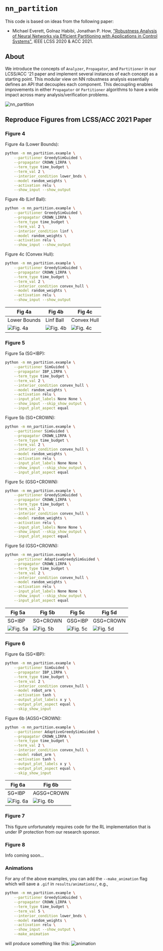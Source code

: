# `nn_partition`

This code is based on ideas from the following paper:
* Michael Everett, Golnaz Habibi, Jonathan P. How, ["Robustness Analysis of Neural Networks via Efficient Partitioning with Applications in Control Systems"](https://doi.org/10.1109/LCSYS.2020.3045323), IEEE LCSS 2020 & ACC 2021.

## About

We introduce the concepts of `Analyzer`, `Propagator`, and `Partitioner` in our LCSS/ACC '21 paper and implement several instances of each concept as a starting point.
This modular view on NN robustness analysis essentially defines an API that decouples each component.
This decoupling enables improvements in either `Propagator` or `Partitioner` algorithms to have a wide impact across many analysis/verification problems.

![nn_partition](/docs/_static/lcss21/animations/GreedySimGuidedPartitioner.gif)

## Reproduce Figures from LCSS/ACC 2021 Paper

### Figure 4

Figure 4a (Lower Bounds):
```bash
python -m nn_partition.example \
	--partitioner GreedySimGuided \
	--propagator CROWN_LIRPA \
	--term_type time_budget \
	--term_val 2 \
	--interior_condition lower_bnds \
	--model random_weights \
	--activation relu \
	--show_input --show_output
```

Figure 4b (Linf Ball):
```bash
python -m nn_partition.example \
	--partitioner GreedySimGuided \
	--propagator CROWN_LIRPA \
	--term_type time_budget \
	--term_val 2 \
	--interior_condition linf \
	--model random_weights \
	--activation relu \
	--show_input --show_output
```


Figure 4c (Convex Hull):
```bash
python -m nn_partition.example \
	--partitioner GreedySimGuided \
	--propagator CROWN_LIRPA \
	--term_type time_budget \
	--term_val 2 \
	--interior_condition convex_hull \
	--model random_weights \
	--activation relu \
	--show_input --show_output
```

Fig 4a | Fig 4b | Fig 4c
------------ | ------------- | -------------
Lower Bounds | Linf Ball | Convex Hull
![Fig. 4a](/docs/_static/lcss21/fig_4/random_weights_relu_GreedySimGuided_CROWN_LIRPA_interior_condition_lower_bnds_num_simulations_10000.0_termination_condition_type_time_budget_termination_condition_value_2.0.png) | ![Fig. 4b](/docs/_static/lcss21/fig_4/random_weights_relu_GreedySimGuided_CROWN_LIRPA_interior_condition_linf_num_simulations_10000.0_termination_condition_type_time_budget_termination_condition_value_2.0.png) | ![Fig. 4c](/docs/_static/lcss21/fig_4/random_weights_relu_GreedySimGuided_CROWN_LIRPA_interior_condition_convex_hull_num_simulations_10000.0_termination_condition_type_time_budget_termination_condition_value_2.0.png)

### Figure 5

Figure 5a (SG+IBP):
```bash
python -m nn_partition.example \
	--partitioner SimGuided \
	--propagator IBP_LIRPA \
	--term_type time_budget \
	--term_val 2 \
	--interior_condition convex_hull \
	--model random_weights \
	--activation relu \
	--input_plot_labels None None \
	--show_input --skip_show_output \
	--input_plot_aspect equal
```

Figure 5b (SG+CROWN):
```bash
python -m nn_partition.example \
	--partitioner SimGuided \
	--propagator CROWN_LIRPA \
	--term_type time_budget \
	--term_val 2 \
	--interior_condition convex_hull \
	--model random_weights \
	--activation relu \
	--input_plot_labels None None \
	--show_input --skip_show_output \
	--input_plot_aspect equal
```

Figure 5c (GSG+CROWN):
```bash
python -m nn_partition.example \
	--partitioner GreedySimGuided \
	--propagator CROWN_LIRPA \
	--term_type time_budget \
	--term_val 2 \
	--interior_condition convex_hull \
	--model random_weights \
	--activation relu \
	--input_plot_labels None None \
	--show_input --skip_show_output \
	--input_plot_aspect equal
```

Figure 5d (GSG+CROWN):
```bash
python -m nn_partition.example \
	--partitioner AdaptiveGreedySimGuided \
	--propagator CROWN_LIRPA \
	--term_type time_budget \
	--term_val 2 \
	--interior_condition convex_hull \
	--model random_weights \
	--activation relu \
	--input_plot_labels None None \
	--show_input --skip_show_output \
	--input_plot_aspect equal
```

Fig 5a | Fig 5b | Fig 5c | Fig 5d
------------ | ------------- | ------------- |  -------------
SG+IBP | SG+CROWN | GSG+IBP | GSG+CROWN
![Fig. 5a](/docs/_static/lcss21/fig_5/random_weights_relu_SimGuided_IBP_LIRPA_interior_condition_convex_hull_num_simulations_10000.0_termination_condition_type_time_budget_termination_condition_value_2.0.png) | ![Fig. 5b](/docs/_static/lcss21/fig_5/random_weights_relu_SimGuided_CROWN_LIRPA_interior_condition_convex_hull_num_simulations_10000.0_termination_condition_type_time_budget_termination_condition_value_2.0.png) | ![Fig. 5c](/docs/_static/lcss21/fig_5/random_weights_relu_GreedySimGuided_CROWN_LIRPA_interior_condition_convex_hull_num_simulations_10000.0_termination_condition_type_time_budget_termination_condition_value_2.0.png) | ![Fig. 5d](/docs/_static/lcss21/fig_5/random_weights_relu_AdaptiveGreedySimGuided_CROWN_LIRPA_interior_condition_convex_hull_num_simulations_10000.0_termination_condition_type_time_budget_termination_condition_value_2.0.png)


### Figure 6

Figure 6a (SG+IBP):
```bash
python -m nn_partition.example \
	--partitioner SimGuided \
	--propagator IBP_LIRPA \
	--term_type time_budget \
	--term_val 2 \
	--interior_condition convex_hull \
	--model robot_arm \
	--activation tanh \
	--output_plot_labels x y \
	--output_plot_aspect equal \
	--skip_show_input
```

Figure 6b (AGSG+CROWN):
```bash
python -m nn_partition.example \
	--partitioner AdaptiveGreedySimGuided \
	--propagator CROWN_LIRPA \
	--term_type time_budget \
	--term_val 2 \
	--interior_condition convex_hull \
	--model robot_arm \
	--activation tanh \
	--output_plot_labels x y \
	--output_plot_aspect equal \
	--skip_show_input
```

Fig 6a | Fig 6b |
------------ | -------------
SG+IBP | AGSG+CROWN
![Fig. 6a](/docs/_static/lcss21/fig_6/robot_arm_tanh_SimGuided_IBP_LIRPA_interior_condition_convex_hull_num_simulations_10000.0_termination_condition_type_time_budget_termination_condition_value_2.0.png) | ![Fig. 6b](/docs/_static/lcss21/fig_6/robot_arm_tanh_AdaptiveGreedySimGuided_CROWN_LIRPA_interior_condition_convex_hull_num_simulations_10000.0_termination_condition_type_time_budget_termination_condition_value_2.0.png)

### Figure 7

This figure unfortunately requires code for the RL implementation that is under IP protection from our research sponsor.

### Figure 8

Info coming soon...

### Animations

For any of the above examples, you can add the `--make_animation` flag which will save a `.gif` in `results/animations/`, e.g.,
```bash
python -m nn_partition.example \
	--partitioner GreedySimGuided \
	--propagator CROWN_LIRPA \
	--term_type time_budget \
	--term_val 5 \
	--interior_condition lower_bnds \
	--model random_weights \
	--activation relu \
	--show_input --show_output \
	--make_animation
```

will produce something like this:
![animation](/docs/_static/lcss21/animations/GSG_CROWN_random_relu_lowerbnds.gif)

